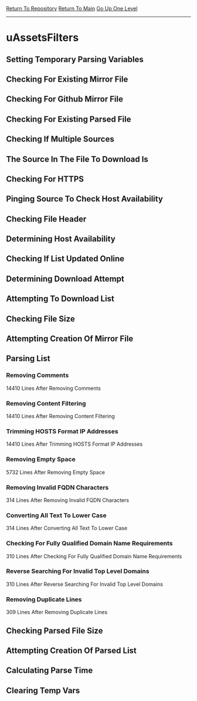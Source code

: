 [Return To Repository](https://github.com/deathbybandaid/piholeparser/)
[Return To Main](https://github.com/deathbybandaid/piholeparser/blob/master/RecentRunLogs/Mainlog.md)
[Go Up One Level](https://github.com/deathbybandaid/piholeparser/blob/master/RecentRunLogs/TopLevelScripts/30-Processing-External-Blacklists.md)
____________________________________
# uAssetsFilters
## Setting Temporary Parsing Variables
## Checking For Existing Mirror File
## Checking For Github Mirror File
## Checking For Existing Parsed File
## Checking If Multiple Sources
## The Source In The File To Download Is
## Checking For HTTPS
## Pinging Source To Check Host Availability
## Checking File Header
## Determining Host Availability
## Checking If List Updated Online
## Determining Download Attempt
## Attempting To Download List
## Checking File Size
## Attempting Creation Of Mirror File
## Parsing List
### Removing Comments
14410 Lines After Removing Comments
### Removing Content Filtering
14410 Lines After Removing Content Filtering
### Trimming HOSTS Format IP Addresses
14410 Lines After Trimming HOSTS Format IP Addresses
### Removing Empty Space
5732 Lines After Removing Empty Space
### Removing Invalid FQDN Characters
314 Lines After Removing Invalid FQDN Characters
### Converting All Text To Lower Case
314 Lines After Converting All Text To Lower Case
### Checking For Fully Qualified Domain Name Requirements
310 Lines After Checking For Fully Qualified Domain Name Requirements
### Reverse Searching For Invalid Top Level Domains
310 Lines After Reverse Searching For Invalid Top Level Domains
### Removing Duplicate Lines
309 Lines After Removing Duplicate Lines
## Checking Parsed File Size
## Attempting Creation Of Parsed List
## Calculating Parse Time
## Clearing Temp Vars
